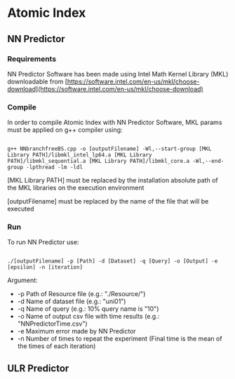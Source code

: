 # Atomic Index

## NN Predictor



### Requirements

NN Predictor Software has been made using Intel Math Kernel Library (MKL) downloadable from [https://software.intel.com/en-us/mkl/choose-download](https://software.intel.com/en-us/mkl/choose-download)

### Compile

In order to compile Atomic Index with NN Predictor Software, MKL params must be applied on g++ compiler using:

```Shell

g++ NNbranchfreeBS.cpp -o [outputFilename] -Wl,--start-group [MKL Library PATH]/libmkl_intel_lp64.a [MKL Library PATH]/libmkl_sequential.a [MKL Library PATH]/libmkl_core.a -Wl,--end-group -lpthread -lm -ldl

```

[MKL Library PATH] must be replaced by the installation absolute path of the MKL libraries on the execution environment 

[outputFilename] must be replaced by the name of the file that will be executed

### Run

To run NN Predictor use:

```Shell

./[outputFilename] -p [Path] -d [Dataset] -q [Query] -o [Output] -e [epsilon] -n [iteration]

```

Argument:
* -p Path of Resource file (e.g.: "./Resource/")  
* -d Name of dataset file (e.g.: "uni01")  
* -q Name of query (e.g.: 10% query name is "10")  
* -o Name of output csv file with time results (e.g.: "NNPredictorTime.csv")
* -e Maximum error made by NN Predictor
* -n Number of times to repeat the experiment (Final time is the mean of the times of each iteration) 

## ULR Predictor